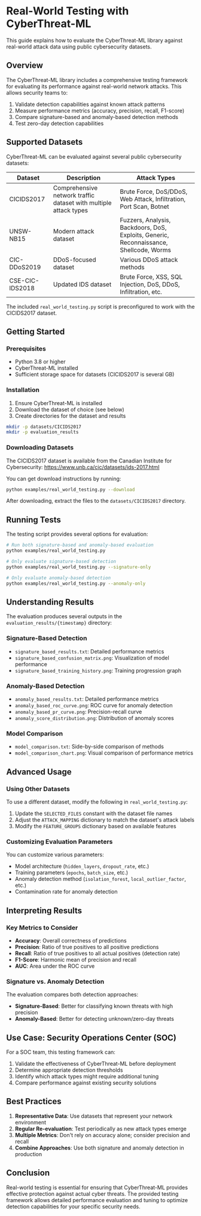 # Real-World Testing with CyberThreat-ML

This guide explains how to evaluate the CyberThreat-ML library against real-world attack data using public cybersecurity datasets.

## Overview

The CyberThreat-ML library includes a comprehensive testing framework for evaluating its performance against real-world network attacks. This allows security teams to:

1. Validate detection capabilities against known attack patterns
2. Measure performance metrics (accuracy, precision, recall, F1-score)
3. Compare signature-based and anomaly-based detection methods
4. Test zero-day detection capabilities

## Supported Datasets

CyberThreat-ML can be evaluated against several public cybersecurity datasets:

| Dataset | Description | Attack Types |
|---------|-------------|--------------|
| CICIDS2017 | Comprehensive network traffic dataset with multiple attack types | Brute Force, DoS/DDoS, Web Attack, Infiltration, Port Scan, Botnet |
| UNSW-NB15 | Modern attack dataset | Fuzzers, Analysis, Backdoors, DoS, Exploits, Generic, Reconnaissance, Shellcode, Worms |
| CIC-DDoS2019 | DDoS-focused dataset | Various DDoS attack methods |
| CSE-CIC-IDS2018 | Updated IDS dataset | Brute Force, XSS, SQL Injection, DoS, DDoS, Infiltration, etc. |

The included `real_world_testing.py` script is preconfigured to work with the CICIDS2017 dataset.

## Getting Started

### Prerequisites

- Python 3.8 or higher
- CyberThreat-ML installed
- Sufficient storage space for datasets (CICIDS2017 is several GB)

### Installation

1. Ensure CyberThreat-ML is installed
2. Download the dataset of choice (see below)
3. Create directories for the dataset and results

```bash
mkdir -p datasets/CICIDS2017
mkdir -p evaluation_results
```

### Downloading Datasets

The CICIDS2017 dataset is available from the Canadian Institute for Cybersecurity:
https://www.unb.ca/cic/datasets/ids-2017.html

You can get download instructions by running:

```bash
python examples/real_world_testing.py --download
```

After downloading, extract the files to the `datasets/CICIDS2017` directory.

## Running Tests

The testing script provides several options for evaluation:

```bash
# Run both signature-based and anomaly-based evaluation
python examples/real_world_testing.py

# Only evaluate signature-based detection
python examples/real_world_testing.py --signature-only

# Only evaluate anomaly-based detection
python examples/real_world_testing.py --anomaly-only
```

## Understanding Results

The evaluation produces several outputs in the `evaluation_results/{timestamp}` directory:

### Signature-Based Detection

- `signature_based_results.txt`: Detailed performance metrics
- `signature_based_confusion_matrix.png`: Visualization of model performance
- `signature_based_training_history.png`: Training progression graph

### Anomaly-Based Detection

- `anomaly_based_results.txt`: Detailed performance metrics
- `anomaly_based_roc_curve.png`: ROC curve for anomaly detection
- `anomaly_based_pr_curve.png`: Precision-recall curve
- `anomaly_score_distribution.png`: Distribution of anomaly scores

### Model Comparison

- `model_comparison.txt`: Side-by-side comparison of methods
- `model_comparison_chart.png`: Visual comparison of performance metrics

## Advanced Usage

### Using Other Datasets

To use a different dataset, modify the following in `real_world_testing.py`:

1. Update the `SELECTED_FILES` constant with the dataset file names
2. Adjust the `ATTACK_MAPPING` dictionary to match the dataset's attack labels
3. Modify the `FEATURE_GROUPS` dictionary based on available features

### Customizing Evaluation Parameters

You can customize various parameters:

- Model architecture (`hidden_layers`, `dropout_rate`, etc.)
- Training parameters (`epochs`, `batch_size`, etc.)
- Anomaly detection method (`isolation_forest`, `local_outlier_factor`, etc.)
- Contamination rate for anomaly detection

## Interpreting Results

### Key Metrics to Consider

- **Accuracy**: Overall correctness of predictions
- **Precision**: Ratio of true positives to all positive predictions
- **Recall**: Ratio of true positives to all actual positives (detection rate)
- **F1-Score**: Harmonic mean of precision and recall
- **AUC**: Area under the ROC curve

### Signature vs. Anomaly Detection

The evaluation compares both detection approaches:

- **Signature-Based**: Better for classifying known threats with high precision
- **Anomaly-Based**: Better for detecting unknown/zero-day threats

## Use Case: Security Operations Center (SOC)

For a SOC team, this testing framework can:

1. Validate the effectiveness of CyberThreat-ML before deployment
2. Determine appropriate detection thresholds
3. Identify which attack types might require additional tuning
4. Compare performance against existing security solutions

## Best Practices

1. **Representative Data**: Use datasets that represent your network environment
2. **Regular Re-evaluation**: Test periodically as new attack types emerge
3. **Multiple Metrics**: Don't rely on accuracy alone; consider precision and recall
4. **Combine Approaches**: Use both signature and anomaly detection in production

## Conclusion

Real-world testing is essential for ensuring that CyberThreat-ML provides effective protection against actual cyber threats. The provided testing framework allows detailed performance evaluation and tuning to optimize detection capabilities for your specific security needs.